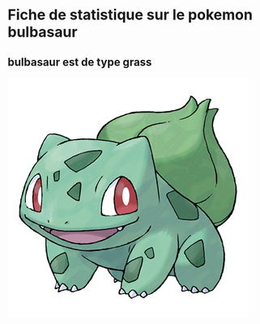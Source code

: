 # Fiche de statistique sur le pokemon bulbasaur
## bulbasaur est de type grass
![alt text](https://raw.githubusercontent.com/PokeAPI/sprites/master/sprites/pokemon/other/official-artwork/1.png)